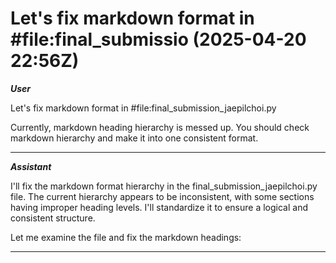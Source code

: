 <!-- Generated by SpecStory -->

# Let's fix markdown format in #file:final_submissio (2025-04-20 22:56Z)

_**User**_

Let's fix markdown format in #file:final_submission_jaepilchoi.py 

Currently, markdown heading hierarchy is messed up. You should check markdown hierarchy and make it into one consistent format. 

---

_**Assistant**_

I'll fix the markdown format hierarchy in the final_submission_jaepilchoi.py file. The current hierarchy appears to be inconsistent, with some sections having improper heading levels. I'll standardize it to ensure a logical and consistent structure.

Let me examine the file and fix the markdown headings:

---

